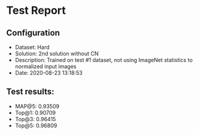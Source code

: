 # Test Report

## Configuration

 - Dataset: Hard
 - Solution: 2nd solution without CN
 - Description: Trained on test #1 dataset, not using ImageNet statistics to normalized input images
 - Date: 2020-08-23 13:18:53

## Test results: 

 - MAP@5:    0.93509
 - Top@1:    0.90709
 - Top@3:    0.96415
 - Top@5:    0.96809

